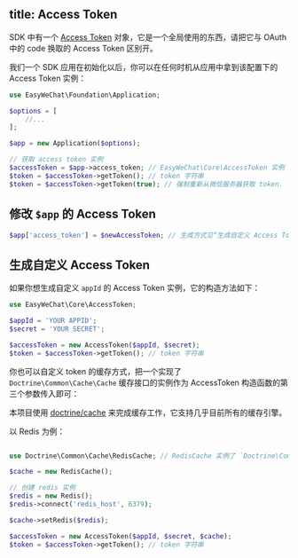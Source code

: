 title: Access Token
---

SDK 中有一个 [Access Token](https://github.com/overtrue/wechat/blob/master/src/Core/AccessToken.php) 对象，它是一个全局使用的东西，请把它与 OAuth 中的 code 换取的 Access Token 区别开。

我们一个 SDK 应用在初始化以后，你可以在任何时机从应用中拿到该配置下的 Access Token 实例：

```php
use EasyWeChat\Foundation\Application;

$options = [
    //...
];

$app = new Application($options);

// 获取 access token 实例
$accessToken = $app->access_token; // EasyWeChat\Core\AccessToken 实例
$token = $accessToken->getToken(); // token 字符串
$token = $accessToken->getToken(true); // 强制重新从微信服务器获取 token.
```

## 修改 `$app` 的 Access Token

```php
$app['access_token'] = $newAccessToken; // 生成方式见“生成自定义 Access Token”
```

## 生成自定义 Access Token

如果你想生成自定义 `appId` 的 Access Token 实例，它的构造方法如下：

```php
use EasyWeChat\Core\AccessToken;

$appId = 'YOUR APPID';
$secret = 'YOUR SECRET';

$accessToken = new AccessToken($appId, $secret);
$token = $accessToken->getToken(); // token 字符串
```

你也可以自定义 token 的缓存方式，把一个实现了 `Doctrine\Common\Cache\Cache` 缓存接口的实例作为 AccessToken 构造函数的第三个参数传入即可：

本项目使用 [doctrine/cache](https://github.com/doctrine/cache) 来完成缓存工作，它支持几乎目前所有的缓存引擎。

以 Redis 为例：

```php

use Doctrine\Common\Cache\RedisCache; // RedisCache 实例了 `Doctrine\Common\Cache\Cache` 接口

$cache = new RedisCache();

// 创建 redis 实例
$redis = new Redis();
$redis->connect('redis_host', 6379);

$cache->setRedis($redis);

$accessToken = new AccessToken($appId, $secret, $cache);
$token = $accessToken->getToken(); // token 字符串
```

